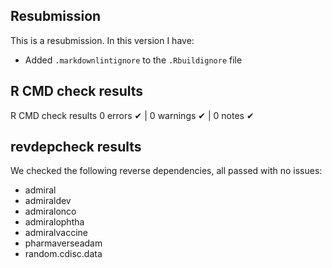 ## Resubmission

This is a resubmission. In this version I have:

* Added `.markdownlintignore` to the `.Rbuildignore` file


## R CMD check results

R CMD check results
0 errors ✔ | 0 warnings ✔ | 0 notes ✔

## revdepcheck results

We checked the following reverse dependencies, all passed with no issues:

- admiral
- admiraldev
- admiralonco
- admiralophtha
- admiralvaccine
- pharmaverseadam
- random.cdisc.data
